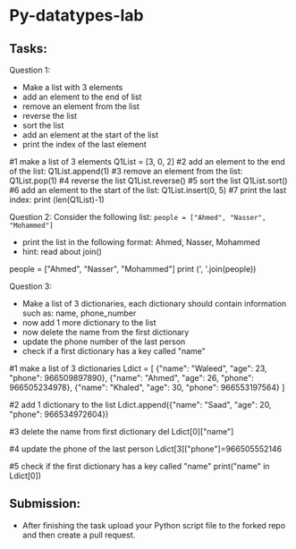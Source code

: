 # Py-datatypes-lab

## Tasks:

Question 1:
- Make a list with 3 elements
- add an element to the end of list
- remove an element from the list
- reverse the list
- sort the list 
- add an element at the start of the list
- print the index of the last element

#1 make a list of 3 elements
Q1List = [3, 0, 2]
#2 add an element to the end of the list: 
Q1List.append(1)
#3 remove an element from the list: 
Q1List.pop(1)
#4 reverse the list
Q1List.reverse()
#5 sort the list
Q1List.sort()
#6 add an element to the start of the list: 
Q1List.insert(0, 5)
#7 print the last index: 
print (len(Q1List)-1)

Question 2:
Consider the following list: ``` people = ["Ahmed", "Nasser", "Mohammed"] ```
- print the list in the following format: Ahmed, Nasser, Mohammed
- hint: read about join()

people = ["Ahmed", "Nasser", "Mohammed"]
print (', '.join(people))

Question 3:
- Make a list of 3 dictionaries, each dictionary should contain information such as: name, phone_number
- now add 1 more dictionary to the list 
- now delete the name from the first dictionary
- update the phone number of the last person
- check if a first dictionary has a key called "name" 

#1 make a list of 3 dictionaries
Ldict = [
{"name": "Waleed", "age": 23, "phone": 966509897890},
{"name": "Ahmed", "age": 26, "phone": 966505234978},
{"name": "Khaled", "age": 30, "phone": 966553197564}
]

#2 add 1 dictionary to the list
Ldict.append({"name": "Saad", "age": 20, "phone": 966534972604})

#3 delete the name from first dictionary
del Ldict[0]["name"]

#4 update the phone of the last person
Ldict[3]["phone"]=966505552146

#5 check if the first dictionary has a key called "name"
print("name" in Ldict[0])


## Submission:

- After finishing the task upload your Python script file to the forked repo and then create a pull request.
